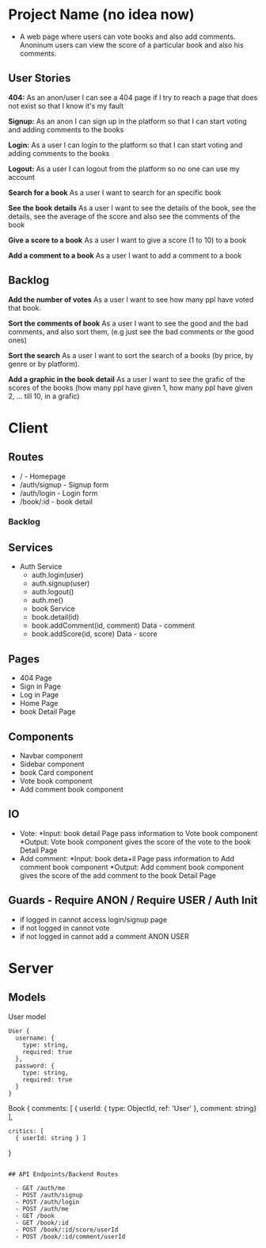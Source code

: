 # Project Name (no idea now)

- A web page where users can vote books and also add comments. Anoninum users can view the score of a particular book and also his comments.

## User Stories

  **404:** As an anon/user I can see a 404 page if I try to reach a page that does not exist so that I know it's my fault
  
  **Signup:** As an anon I can sign up in the platform so that I can start voting and adding comments to the books
  
  **Login:** As a user I can login to the platform so that I can start voting and adding comments to the books
  
  **Logout:** As a user I can logout from the platform so no one can use my account

  **Search for a book** As a user I want to search for an specific book
 
  **See the book details** As a user I want to see the details of the book, see the details, see the average of the score and also see the comments of the book

  **Give a score to a book** As a user I want to give a score (1 to 10) to a book

  **Add a comment to a book** As a user I want to add a comment to a book

## Backlog

  **Add the number of votes** As a user I want to see how many ppl have voted that book.

  **Sort the comments of book** As a user I want to see the good and the bad comments, and also sort them, (e.g just see the bad comments or the good ones)

  **Sort the search** As a user I want to sort the search of a books (by price, by genre or by platform).

  **Add a graphic in the book detail** As a user I want to see the grafic of the scores of the books (how many ppl have given 1, how  many ppl have given 2, ... till 10,  in a grafic)
  
  
# Client

## Routes

  - / - Homepage
  - /auth/signup - Signup form
  - /auth/login - Login form
  - /book/:id - book detail

  ### Backlog

## Services

- Auth Service
  - auth.login(user)
  - auth.signup(user)
  - auth.logout()
  - auth.me()
  - book Service
  - book.detail(id)
  - book.addComment(id, comment) Data - comment  
  - book.addScore(id, score) Data - score  

## Pages

- 404 Page
- Sign in Page
- Log in Page
- Home Page
- book Detail Page

## Components

- Navbar component
- Sidebar component
- book Card component
- Vote book component
- Add comment book component

## IO

- Vote: *Input: book detail Page pass information to Vote book component *Output: Vote book component gives the score of the vote to the book Detail Page
- Add comment: *Input: book deta+il Page pass information to Add comment book component *Output: Add comment book component gives the score of the add comment to the book Detail Page

## Guards - Require ANON / Require USER / Auth Init

- if logged in cannot access login/signup page
- if not logged in cannot vote
- if not logged in cannot add a comment ANON USER

# Server

## Models

  User model

  ```
  User {
    username: {
      type: string,
      required: true
    },
    password: {
      type: string,
      required: true
    }
  }

  ```

  Book {
    comments: [ 
      { userId: {
        type: ObjectId,
        ref: 'User'
      },
        comment: string} 
    ],

    critics: [ 
      { userId: string } ]
}
```

## API Endpoints/Backend Routes

  - GET /auth/me
  - POST /auth/signup
  - POST /auth/login
  - POST /auth/me
  - GET /book
  - GET /book/:id
  - POST /book/:id/score/userId
  - POST /book/:id/comment/userId